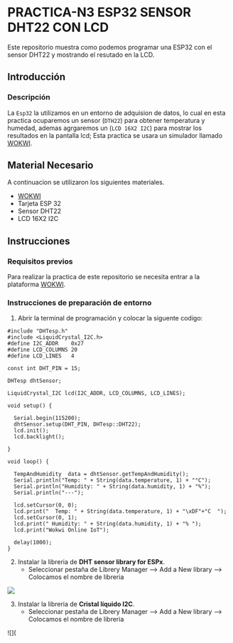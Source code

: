 # PRACTICA-N3 ESP32 SENSOR DHT22 CON LCD
Este repositorio muestra como podemos programar una ESP32 con el sensor DHT22 y mostrando el resutado en la LCD.

## Introducción

### Descripción

La ```Esp32``` la utilizamos en un entorno de adquision de datos, lo cual en esta practica ocuparemos un sensor (```DTH22```) para obtener temperatura y humedad, ademas agrgaremos un (```LCD 16X2 I2C```) para mostrar los resultados en la pantalla lcd; Esta practica se usara un simulador llamado [WOKWI](https://wokwi.com/).


## Material Necesario

A continuacion se utilizaron los siguientes materiales.

- [WOKWI](https://https://wokwi.com/)
- Tarjeta ESP 32
- Sensor DHT22
- LCD 16X2 I2C


## Instrucciones

### Requisitos previos

Para realizar la practica de este repositorio se necesita entrar a la plataforma [WOKWI](https://https://wokwi.com/).


### Instrucciones de preparación de entorno 

1. Abrir la terminal de programación y colocar la siguente codigo:

```
#include "DHTesp.h"
#include <LiquidCrystal_I2C.h>
#define I2C_ADDR    0x27
#define LCD_COLUMNS 20
#define LCD_LINES   4

const int DHT_PIN = 15;

DHTesp dhtSensor;

LiquidCrystal_I2C lcd(I2C_ADDR, LCD_COLUMNS, LCD_LINES);

void setup() {

  Serial.begin(115200);
  dhtSensor.setup(DHT_PIN, DHTesp::DHT22);
  lcd.init();
  lcd.backlight();

}

void loop() {

  TempAndHumidity  data = dhtSensor.getTempAndHumidity();
  Serial.println("Temp: " + String(data.temperature, 1) + "°C");
  Serial.println("Humidity: " + String(data.humidity, 1) + "%");
  Serial.println("---");
  
  lcd.setCursor(0, 0);
  lcd.print("  Temp: " + String(data.temperature, 1) + "\xDF"+"C  ");
  lcd.setCursor(0, 1);
  lcd.print(" Humidity: " + String(data.humidity, 1) + "% ");
  lcd.print("Wokwi Online IoT");

  delay(1000);
}
```


2. Instalar la libreria de **DHT sensor library for ESPx**. 
   - Seleccionar pestaña de Librery Manager --> Add a New library --> Colocamos el nombre de libreria 

![](https://github.com/DanielX834/PRACTICA-N3/assets/154008369/eeb00235-c4b1-4026-846e-a70497d3224a)


3. Instalar la libreria de **Cristal líquido I2C**. 
   - Seleccionar pestaña de Librery Manager --> Add a New library --> Colocamos el nombre de libreria
   
![](
